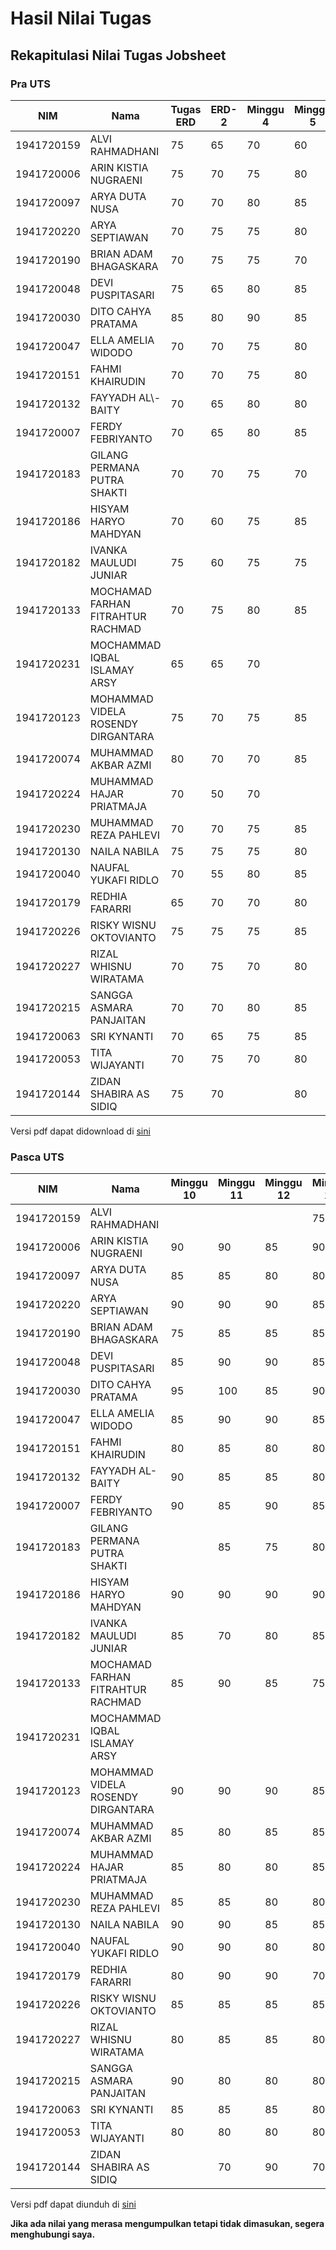 # Hasil Nilai Tugas

## Rekapitulasi Nilai Tugas Jobsheet

### Pra UTS

| NIM        | Nama                               | Tugas ERD | ERD\-2 | Minggu 4 | Minggu 5 | Minggu 6 | Minggu 7 | Minggu 8 | UTS |
|------------|------------------------------------|-----------|--------|----------|----------|----------|----------|----------|-----|
| 1941720159 | ALVI RAHMADHANI                    | 75        | 65     | 70       | 60       | 70       | 65       | 75       | 70  | 
| 1941720006 | ARIN KISTIA NUGRAENI               | 75        | 70     | 75       | 80       | 75       | 75       | 80       | 70  |
| 1941720097 | ARYA DUTA NUSA                     | 70        | 70     | 80       | 85       | 85       | 70       | 75       | 60  |
| 1941720220 | ARYA SEPTIAWAN                     | 70        | 75     | 75       | 80       | 75       | 80       | 85       | 40  |
| 1941720190 | BRIAN ADAM BHAGASKARA              | 70        | 75     | 75       | 70       | 75       | 10       | 80       | 40  |
| 1941720048 | DEVI PUSPITASARI                   | 75        | 65     | 80       | 85       | 75       | 85       | 85       | 40  |
| 1941720030 | DITO CAHYA PRATAMA                 | 85        | 80     | 90       | 85       | 90       | 95       | 90       | 80  |
| 1941720047 | ELLA AMELIA WIDODO                 | 70        | 70     | 75       | 80       | 75       | 80       | 85       | 70  |
| 1941720151 | FAHMI KHAIRUDIN                    | 70        | 70     | 75       | 80       | 70       | 75       | 75       | 65  |
| 1941720132 | FAYYADH AL\\\-BAITY                | 70        | 65     | 80       | 80       | 75       | 80       | 85       | 50  |
| 1941720007 | FERDY FEBRIYANTO                   | 70        | 65     | 80       | 85       | 75       | 10       | 70       | 80  |
| 1941720183 | GILANG PERMANA PUTRA SHAKTI        | 70        | 70     | 75       | 70       | 75       | 75       | 75       | 40  |
| 1941720186 | HISYAM HARYO MAHDYAN               | 70        | 60     | 75       | 85       | 75       | 85       | 80       | 40  |
| 1941720182 | IVANKA MAULUDI JUNIAR              | 75        | 60     | 75       | 75       | 70       | 70       | 75       | 25  |
| 1941720133 | MOCHAMAD FARHAN FITRAHTUR RACHMAD  | 70        | 75     | 80       | 85       | 80       | 80       | 80       | 60  |
| 1941720231 | MOCHAMMAD IQBAL ISLAMAY ARSY       | 65        | 65     | 70       |          | 65       |          |          | 40  |
| 1941720123 | MOHAMMAD VIDELA ROSENDY DIRGANTARA | 75        | 70     | 75       | 85       | 70       | 80       | 75       | 40  |
| 1941720074 | MUHAMMAD AKBAR AZMI                | 80        | 70     | 70       | 85       | 70       | 80       | 70       | 30  |
| 1941720224 | MUHAMMAD HAJAR PRIATMAJA           | 70        | 50     | 70       |          | 75       |          | 75       | 10  |
| 1941720230 | MUHAMMAD REZA PAHLEVI              | 70        | 70     | 75       | 85       | 75       | 75       | 75       | 20  |
| 1941720130 | NAILA NABILA                       | 75        | 75     | 75       | 80       | 80       | 80       | 85       | 45  |
| 1941720040 | NAUFAL YUKAFI RIDLO                | 70        | 55     | 80       | 85       | 85       | 90       | 85       | 50  |
| 1941720179 | REDHIA FARARRI                     | 65        | 70     | 70       | 80       | 75       | 80       | 85       | 50  |
| 1941720226 | RISKY WISNU OKTOVIANTO             | 75        | 75     | 75       | 85       | 75       | 80       | 70       | 10  |
| 1941720227 | RIZAL WHISNU WIRATAMA              | 70        | 75     | 70       | 80       | 70       | 75       | 80       | 60  |
| 1941720215 | SANGGA ASMARA PANJAITAN            | 70        | 70     | 80       | 85       | 80       | 10       | 70       | 55  |
| 1941720063 | SRI KYNANTI                        | 70        | 65     | 75       | 85       | 70       | 80       | 80       | 50  |
| 1941720053 | TITA WIJAYANTI                     | 70        | 75     | 70       | 80       | 75       | 80       | 85       | 70  |
| 1941720144 | ZIDAN SHABIRA AS SIDIQ             | 75        | 70     |          | 80       | 70       | 80       | 85       | 50  |

Versi pdf dapat didownload di [sini](nilai-jobsheet-basis-data.pdf)

### Pasca UTS

| NIM        | Nama                               | Minggu 10 | Minggu 11 | Minggu 12 | Minggu 13 | KUIS |
|------------|------------------------------------|-----------|-----------|-----------|-----------|------|
| 1941720159 | ALVI RAHMADHANI                    |           |           |           | 75        | 80   |
| 1941720006 | ARIN KISTIA NUGRAENI               | 90        | 90        | 85        | 90        | 85   |
| 1941720097 | ARYA DUTA NUSA                     | 85        | 85        | 80        | 80        | 75   |
| 1941720220 | ARYA SEPTIAWAN                     | 90        | 90        | 90        | 85        | 85   |
| 1941720190 | BRIAN ADAM BHAGASKARA              | 75        | 85        | 85        | 85        | 80   |
| 1941720048 | DEVI PUSPITASARI                   | 85        | 90        | 90        | 85        |      |
| 1941720030 | DITO CAHYA PRATAMA                 | 95        | 100       | 85        | 90        | 85   |
| 1941720047 | ELLA AMELIA WIDODO                 | 85        | 90        | 90        | 85        | 80   |
| 1941720151 | FAHMI KHAIRUDIN                    | 80        | 85        | 80        | 80        | 80   |
| 1941720132 | FAYYADH AL\-BAITY                  | 90        | 85        | 85        | 80        | 85   |
| 1941720007 | FERDY FEBRIYANTO                   | 90        | 85        | 90        | 85        | 85   |
| 1941720183 | GILANG PERMANA PUTRA SHAKTI        |           | 85        | 75        | 80        |      |
| 1941720186 | HISYAM HARYO MAHDYAN               | 90        | 90        | 90        | 90        | 80   |
| 1941720182 | IVANKA MAULUDI JUNIAR              | 85        | 70        | 80        | 85        | 70   |
| 1941720133 | MOCHAMAD FARHAN FITRAHTUR RACHMAD  | 85        | 90        | 85        | 75        | 85   |
| 1941720231 | MOCHAMMAD IQBAL ISLAMAY ARSY       |           |           |           |           |      |
| 1941720123 | MOHAMMAD VIDELA ROSENDY DIRGANTARA | 90        | 90        | 90        | 85        | 85   |
| 1941720074 | MUHAMMAD AKBAR AZMI                | 85        | 80        | 85        | 85        | 80   |
| 1941720224 | MUHAMMAD HAJAR PRIATMAJA           | 85        | 80        | 80        | 85        | 80   |
| 1941720230 | MUHAMMAD REZA PAHLEVI              | 85        | 85        | 80        | 80        | 80   |
| 1941720130 | NAILA NABILA                       | 90        | 90        | 85        | 85        | 80   |
| 1941720040 | NAUFAL YUKAFI RIDLO                | 90        | 90        | 80        | 80        | 85   |
| 1941720179 | REDHIA FARARRI                     | 80        | 90        | 90        | 70        | 80   |
| 1941720226 | RISKY WISNU OKTOVIANTO             | 85        | 85        | 85        | 85        | 80   |
| 1941720227 | RIZAL WHISNU WIRATAMA              | 80        | 85        | 85        | 80        | 80   |
| 1941720215 | SANGGA ASMARA PANJAITAN            | 90        | 80        | 80        | 80        | 80   |
| 1941720063 | SRI KYNANTI                        | 85        | 85        | 85        | 80        | 80   |
| 1941720053 | TITA WIJAYANTI                     | 80        | 80        | 80        | 80        | 75   |
| 1941720144 | ZIDAN SHABIRA AS SIDIQ             |           | 70        | 90        | 70        | 70   |

Versi pdf dapat diunduh di [sini](Nilai-Pasca-UTS-TI-1G-2020.pdf)

**Jika ada nilai yang merasa mengumpulkan tetapi tidak dimasukan, segera menghubungi saya.**